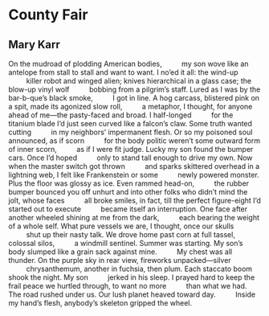 # County Fair
## Mary Karr
On the mudroad of plodding American bodies,
         my son wove like an antelope from stall
to stall and want to want. I no’ed it all: the wind-up
         killer robot and winged alien; knives
hierarchical in a glass case; the blow-up vinyl wolf
         bobbing from a pilgrim’s staff.
Lured as I was by the bar-b-que’s black smoke,
         I got in line. A hog carcass,
blistered pink on a spit, made its agonized slow roll,
         a metaphor, I thought, for anyone
ahead of me—the pasty-faced and broad. I half-longed
         for the titanium blade I’d just seen
curved like a falcon’s claw. Some truth wanted cutting
         in my neighbors’ impermanent flesh.
Or so my poisoned soul announced, as if scorn
         for the body politic
weren’t some outward form of inner scorn,
         as if I were fit judge.
Lucky my son found the bumper cars. Once I’d hoped
         only to stand tall enough
to drive my own. Now when the master switch got thrown
         and sparks skittered overhead
in a lightning web, I felt like Frankenstein or some
         newly powered monster.
Plus the floor was glossy as ice. Even rammed head-on,
         the rubber bumper bounced you off unhurt
and into other folks who didn’t mind the jolt, whose faces
         all broke smiles, in fact,
till the perfect figure-eight I’d started out to execute
         became itself an interruption. One face
after another wheeled shining at me from the dark,
         each bearing the weight of a whole self.
What pure vessels we are, I thought, once our skulls
         shut up their nasty talk.
We drove home past corn at full tassel, colossal silos,
         a windmill sentinel. Summer was starting.
My son’s body slumped like a grain sack against mine.
         My chest was all thunder.
On the purple sky in rear view, fireworks unpacked—silver
         chrysanthemum, another in fuchsia,
then plum. Each staccato boom shook the night. My son
         jerked in his sleep. I prayed hard to keep
the frail peace we hurtled through, to want no more
         than what we had. The road
rushed under us. Our lush planet heaved toward day.
         Inside my hand’s flesh,
anybody’s skeleton gripped the wheel.